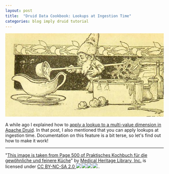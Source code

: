 ```yaml
---
layout: post
title:  "Druid Data Cookbook: Lookups at Ingestion Time"
categories: blog imply druid tutorial
---
```


![Druid Cookbook](/assets/2021-12-21-elf.jpg)

A while ago I explained how to [apply a lookup to a multi-value dimension in Apache Druid](/2021/10/14/druid-data-modeling-special-lookups-and-multi-value-dimensions/). In that post, I also mentioned that you can apply lookups at ingestion time. Documentation on this feature is a bit terse, so let's find out how to make it work!


---

"[This image is taken from Page 500 of Praktisches Kochbuch f&uuml;r die gew&ouml;hnliche und feinere K&uuml;che](https://www.flickr.com/photos/mhlimages/48051262646/)" by [Medical Heritage Library, Inc.](https://www.flickr.com/photos/mhlimages/) is licensed under <a target="_blank" rel="noopener noreferrer" href="https://creativecommons.org/licenses/by-nc-sa/2.0/">CC BY-NC-SA 2.0 <img src="https://mirrors.creativecommons.org/presskit/icons/cc.svg" style="height: 1em; margin-right: 0.125em; display: inline;"/><img src="https://mirrors.creativecommons.org/presskit/icons/by.svg" style="height: 1em; margin-right: 0.125em; display: inline;"/><img src="https://mirrors.creativecommons.org/presskit/icons/nc.svg" style="height: 1em; margin-right: 0.125em; display: inline;"/><img src="https://mirrors.creativecommons.org/presskit/icons/sa.svg" style="height: 1em; margin-right: 0.125em; display: inline;"/></a>.
